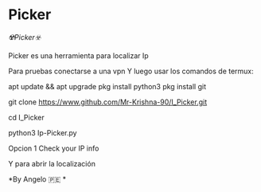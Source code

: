 # Picker
*☢️Picker☣️*


Picker es una herramienta para localizar Ip


Para pruebas conectarse a una vpn
Y luego usar los comandos de termux:

apt update && apt upgrade
pkg install python3
pkg install git

git clone https://www.github.com/Mr-Krishna-90/I_Picker.git

cd I_Picker

python3 Ip-Picker.py

Opcion 1 Check your IP info

Y para abrir la localización


*By Angelo 🇵🇪 *
